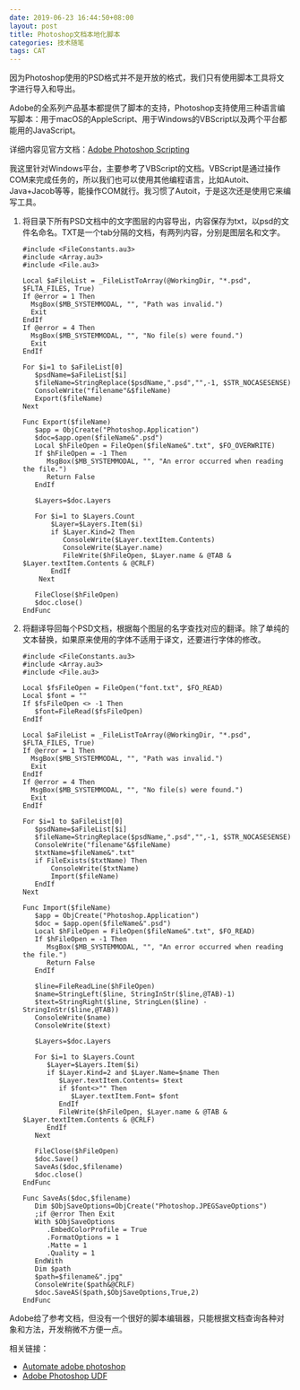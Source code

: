 ```yaml
---
date: 2019-06-23 16:44:50+08:00
layout: post
title: Photoshop文档本地化脚本
categories: 技术随笔
tags: CAT
---
```


因为Photoshop使用的PSD格式并不是开放的格式，我们只有使用脚本工具将文字进行导入和导出。

Adobe的全系列产品基本都提供了脚本的支持，Photoshop支持使用三种语言编写脚本：用于macOS的AppleScript、用于Windows的VBScript以及两个平台都能用的JavaScript。

详细内容见官方文档：[Adobe Photoshop Scripting](https://www.adobe.com/devnet/photoshop/scripting.html)

我这里针对Windows平台，主要参考了VBScript的文档。VBScript是通过操作COM来完成任务的，所以我们也可以使用其他编程语言，比如Autoit、Java+Jacob等等，能操作COM就行。我习惯了Autoit，于是这次还是使用它来编写工具。

1. 将目录下所有PSD文档中的文字图层的内容导出，内容保存为txt，以psd的文件名命名。TXT是一个tab分隔的文档，有两列内容，分别是图层名和文字。

	```autoit
	#include <FileConstants.au3>
	#include <Array.au3>
	#include <File.au3>

	Local $aFileList = _FileListToArray(@WorkingDir, "*.psd", $FLTA_FILES, True)
	If @error = 1 Then
	  MsgBox($MB_SYSTEMMODAL, "", "Path was invalid.")
	  Exit
	EndIf
	If @error = 4 Then
	  MsgBox($MB_SYSTEMMODAL, "", "No file(s) were found.")
	  Exit
	EndIf

	For $i=1 to $aFileList[0]
	   $psdName=$aFileList[$i]
	   $fileName=StringReplace($psdName,".psd","",-1, $STR_NOCASESENSE)
	   ConsoleWrite("filename"&$fileName)
	   Export($fileName)
	Next

	Func Export($fileName)
	   $app = ObjCreate("Photoshop.Application")
	   $doc=$app.open($fileName&".psd")
	   Local $hFileOpen = FileOpen($fileName&".txt", $FO_OVERWRITE)
	   If $hFileOpen = -1 Then
		  MsgBox($MB_SYSTEMMODAL, "", "An error occurred when reading the file.")
		  Return False
	   EndIf

	   $Layers=$doc.Layers

	   For $i=1 to $Layers.Count
		   $Layer=$Layers.Item($i)
		   if $Layer.Kind=2 Then
			  ConsoleWrite($Layer.textItem.Contents)
			  ConsoleWrite($Layer.name)
			  FileWrite($hFileOpen, $Layer.name & @TAB & $Layer.textItem.Contents & @CRLF)
		   EndIf
		Next

	   FileClose($hFileOpen)
	   $doc.close()
	EndFunc
	```


2. 将翻译导回每个PSD文档，根据每个图层的名字查找对应的翻译。除了单纯的文本替换，如果原来使用的字体不适用于译文，还要进行字体的修改。

	```autoit
	#include <FileConstants.au3>
	#include <Array.au3>
	#include <File.au3>

	Local $fsFileOpen = FileOpen("font.txt", $FO_READ)
	Local $font = ""
	If $fsFileOpen <> -1 Then
	   $font=FileRead($fsFileOpen)
	EndIf

	Local $aFileList = _FileListToArray(@WorkingDir, "*.psd", $FLTA_FILES, True)
	If @error = 1 Then
	  MsgBox($MB_SYSTEMMODAL, "", "Path was invalid.")
	  Exit
	EndIf
	If @error = 4 Then
	  MsgBox($MB_SYSTEMMODAL, "", "No file(s) were found.")
	  Exit
	EndIf

	For $i=1 to $aFileList[0]
	   $psdName=$aFileList[$i]
	   $fileName=StringReplace($psdName,".psd","",-1, $STR_NOCASESENSE)
	   ConsoleWrite("filename"&$fileName)
	   $txtName=$fileName&".txt"
	   if FileExists($txtName) Then
		   ConsoleWrite($txtName)
		   Import($fileName)
	   EndIf
	Next

	Func Import($fileName)
	   $app = ObjCreate("Photoshop.Application")
	   $doc = $app.open($fileName&".psd")
	   Local $hFileOpen = FileOpen($fileName&".txt", $FO_READ)
	   If $hFileOpen = -1 Then
		  MsgBox($MB_SYSTEMMODAL, "", "An error occurred when reading the file.")
		  Return False
	   EndIf

	   $line=FileReadLine($hFileOpen)
	   $name=StringLeft($line, StringInStr($line,@TAB)-1)
	   $text=StringRight($line, StringLen($line) - StringInStr($line,@TAB))
	   ConsoleWrite($name)
	   ConsoleWrite($text)

	   $Layers=$doc.Layers

	   For $i=1 to $Layers.Count
		  $Layer=$Layers.Item($i)
		  if $Layer.Kind=2 and $Layer.Name=$name Then
			 $Layer.textItem.Contents= $text
			 if $font<>"" Then
				$Layer.textItem.Font= $font
			 EndIf
			 FileWrite($hFileOpen, $Layer.name & @TAB & $Layer.textItem.Contents & @CRLF)
		  EndIf
	   Next

	   FileClose($hFileOpen)
	   $doc.Save()
	   SaveAs($doc,$filename)
	   $doc.close()
	EndFunc

	Func SaveAs($doc,$filename)
	   Dim $ObjSaveOptions=ObjCreate("Photoshop.JPEGSaveOptions")
	   ;if @error Then Exit
	   With $ObjSaveOptions
		  .EmbedColorProfile = True
		  .FormatOptions = 1
		  .Matte = 1
		  .Quality = 1
	   EndWith
	   Dim $path
	   $path=$filename&".jpg"
	   ConsoleWrite($path&@CRLF)
	   $doc.SaveAS($path,$ObjSaveOptions,True,2)
	EndFunc
	```

Adobe给了参考文档，但没有一个很好的脚本编辑器，只能根据文档查询各种对象和方法，开发稍微不方便一点。

相关链接：

* [Automate adobe photoshop](https://www.autoitscript.com/forum/topic/143283-automate-adobe-photoshop/)
* [Adobe Photoshop UDF](https://www.autoitscript.com/forum/topic/183601-adobe-photoshop-udf/)



